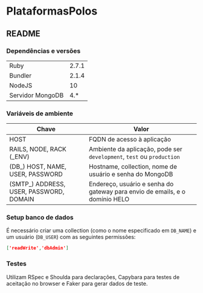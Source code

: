 # PlataformasPolos

## README

### Dependências e versões
| | |
| ---------------- | ----- |
| Ruby             | 2.7.1 |
| Bundler          | 2.1.4 |
| NodeJS           | 10    |
| Servidor MongoDB | 4.*   |

### Variáveis de ambiente
| Chave | Valor |
|---|---|
| HOST | FQDN de acesso à aplicação |
| RAILS, NODE, RACK (_ENV) | Ambiente da aplicação, pode ser `development`, `test` ou `production` |
| (DB_) HOST, NAME, USER, PASSWORD | Hostname, collection, nome de usuário e senha do MongoDB |
| (SMTP_) ADDRESS, USER, PASSWORD, DOMAIN | Endereço, usuário e senha do gateway para envio de emails, e o domínio HELO |

### Setup banco de dados
É necessário criar uma collection (como o nome especificado em `DB_NAME`) e um usuário (`DB_USER`) com as seguintes permissões:
```json
['readWrite','dbAdmin']
```

### Testes
Utilizam RSpec e Shoulda para declarações, Capybara para testes de aceitação no browser e Faker para gerar dados de teste.

<!-- This README would normally document whatever steps are necessary to get the
application up and running.

Things you may want to cover:

* Ruby version

* System dependencies

* Configuration

* Database creation

* Database initialization

* How to run the test suite

* Services (job queues, cache servers, search engines, etc.)

* Deployment instructions

* ... -->
